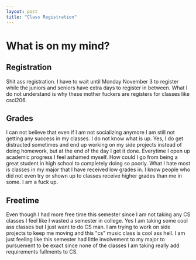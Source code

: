 ```yaml
---
layout: post
title: "Class Registration"
---
```



# What is on my mind?

## Registration 
Shit ass registration. I have to wait 
until Monday November 3 to register while the juniors 
and seniors have extra days to register in between.
What I do not understand is why these mother fuckers are 
registers for classes like csci206. 


## Grades
I can not believe that even if I am not socializing anymore 
I am still not getting any success in my classes. I do not know 
what is up. Yes, I do get distracted sometimes and end up working 
on my side projects instead of doing homework, but at the end of the 
day I get it done. Everytime I open up academic progress I feel ashamed 
myself. How could I go from being a great student in high school to 
completely doing so poorly. What I hate most is classes in my major that 
I have received low grades in. I know people who did not even try or 
shown up to classes receive higher grades than me in some. I am a fuck up.


## Freetime
Even though I had more free time this semester since I am not taking 
any CS classes I feel like I wasted a semester in college.
Yes I am taking some cool ass classes but I just want to do CS man. 
I am trying to work on side projects to keep me moving and this 
"cs" music class is cool ass hell. I am just feeling like this semester
had little involvement to my major to pursuement to be exact since
none of the classes I am taking really add requirements fullments to CS.
